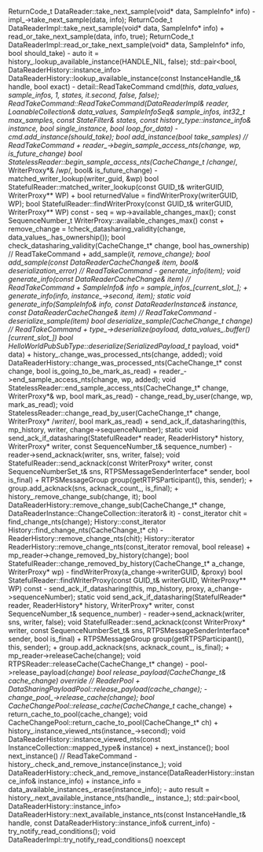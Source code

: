 ReturnCode_t DataReader::take_next_sample(void* data, SampleInfo* info)
    - impl_->take_next_sample(data, info);
      ReturnCode_t DataReaderImpl::take_next_sample(void* data, SampleInfo* info)
        + read_or_take_next_sample(data, info, true);
          ReturnCode_t DataReaderImpl::read_or_take_next_sample(void* data, SampleInfo* info, bool should_take)
            - auto it = history_.lookup_available_instance(HANDLE_NIL, false);
              std::pair<bool, DataReaderHistory::instance_info> DataReaderHistory::lookup_available_instance(const InstanceHandle_t& handle, bool exact)
            - detail::ReadTakeCommand cmd(*this, data_values, sample_infos, 1, states, it.second, false, false);
              ReadTakeCommand::ReadTakeCommand(DataReaderImpl& reader, LoanableCollection& data_values, SampleInfoSeq& sample_infos, int32_t max_samples, const StateFilter& states, const history_type::instance_info& instance, bool single_instance, bool loop_for_data)
            - cmd.add_instance(should_take);
              bool add_instance(bool take_samples)  // ReadTakeCommand
                + reader_->begin_sample_access_nts(change, wp, is_future_change)
                  bool StatelessReader::begin_sample_access_nts(CacheChange_t* /*change*/, WriterProxy*& /*wp*/, bool& is_future_change)
                    - matched_writer_lookup(writer_guid, &wp)
                      bool StatefulReader::matched_writer_lookup(const GUID_t& writerGUID, WriterProxy** WP)
                        + bool returnedValue = findWriterProxy(writerGUID, WP);
                          bool StatefulReader::findWriterProxy(const GUID_t& writerGUID, WriterProxy** WP) const
                    - seq = wp->available_changes_max();
                      const SequenceNumber_t WriterProxy::available_changes_max() const
                + remove_change = !check_datasharing_validity(change, data_values_.has_ownership());
                  bool check_datasharing_validity(CacheChange_t* change, bool has_ownership)    // ReadTakeCommand
                + add_sample(*it, remove_change);
                  bool add_sample(const DataReaderCacheChange& item, bool& deserialization_error)   // ReadTakeCommand
                    - generate_info(item);
                      void generate_info(const DataReaderCacheChange& item) // ReadTakeCommand
                        + SampleInfo& info = sample_infos_[current_slot_];
                        + generate_info(info, *instance_->second, item);
                          static void generate_info(SampleInfo& info, const DataReaderInstance& instance, const DataReaderCacheChange& item)    // ReadTakeCommand
                    - deserialize_sample(item)
                      bool deserialize_sample(CacheChange_t* change)    // ReadTakeCommand
                        + type_->deserialize(payload, data_values_.buffer()[current_slot_])
                          bool HelloWorldPubSubType::deserialize(SerializedPayload_t* payload, void* data)
                + history_.change_was_processed_nts(change, added);
                  void DataReaderHistory::change_was_processed_nts(CacheChange_t* const change, bool is_going_to_be_mark_as_read)
                + reader_->end_sample_access_nts(change, wp, added);
                  void StatelessReader::end_sample_access_nts(CacheChange_t* change, WriterProxy*& wp, bool mark_as_read)
                    - change_read_by_user(change, wp, mark_as_read);
                      void StatelessReader::change_read_by_user(CacheChange_t* change, WriterProxy* /*writer*/, bool mark_as_read)
                        + send_ack_if_datasharing(this, mp_history, writer, change->sequenceNumber);
                          static void send_ack_if_datasharing(StatefulReader* reader, ReaderHistory* history, WriterProxy* writer, const SequenceNumber_t& sequence_number)
                            - reader->send_acknack(writer, sns, writer, false);
                              void StatefulReader::send_acknack(const WriterProxy* writer, const SequenceNumberSet_t& sns, RTPSMessageSenderInterface* sender, bool is_final)
                                + RTPSMessageGroup group(getRTPSParticipant(), this, sender);
                                + group.add_acknack(sns, acknack_count_, is_final);
                + history_.remove_change_sub(change, it);
                  bool DataReaderHistory::remove_change_sub(CacheChange_t* change, DataReaderInstance::ChangeCollection::iterator& it)
                    - const_iterator chit = find_change_nts(change);
                      History::const_iterator History::find_change_nts(CacheChange_t* ch)
                    - ReaderHistory::remove_change_nts(chit);
                      History::iterator ReaderHistory::remove_change_nts(const_iterator removal, bool release)
                        + mp_reader->change_removed_by_history(change);
                          bool StatefulReader::change_removed_by_history(CacheChange_t* a_change, WriterProxy* wp)
                            - findWriterProxy(a_change->writerGUID, &proxy)
                              bool StatefulReader::findWriterProxy(const GUID_t& writerGUID, WriterProxy** WP) const
                            - send_ack_if_datasharing(this, mp_history, proxy, a_change->sequenceNumber);
                              static void send_ack_if_datasharing(StatefulReader* reader, ReaderHistory* history, WriterProxy* writer, const SequenceNumber_t& sequence_number)
                            - reader->send_acknack(writer, sns, writer, false);
                              void StatefulReader::send_acknack(const WriterProxy* writer, const SequenceNumberSet_t& sns, RTPSMessageSenderInterface* sender, bool is_final)
                                + RTPSMessageGroup group(getRTPSParticipant(), this, sender);
                                + group.add_acknack(sns, acknack_count_, is_final);
                        + mp_reader->releaseCache(change);
                          void RTPSReader::releaseCache(CacheChange_t* change)
                            - pool->release_payload(*change)
                              bool release_payload(CacheChange_t& cache_change) override    // ReaderPool
                                + DataSharingPayloadPool::release_payload(cache_change);
                            - change_pool_->release_cache(change);
                              bool CacheChangePool::release_cache(CacheChange_t* cache_change)
                                + return_cache_to_pool(cache_change);
                                  void CacheChangePool::return_cache_to_pool(CacheChange_t* ch)
                + history_.instance_viewed_nts(instance_->second);
                  void DataReaderHistory::instance_viewed_nts(const InstanceCollection::mapped_type& instance)
                + next_instance();
                  bool next_instance()  // ReadTakeCommand
                    - history_.check_and_remove_instance(instance_);
                      void DataReaderHistory::check_and_remove_instance(DataReaderHistory::instance_info& instance_info)
                      + instance_info = data_available_instances_.erase(instance_info);
                    - auto result = history_.next_available_instance_nts(handle_, instance_);
                      std::pair<bool, DataReaderHistory::instance_info> DataReaderHistory::next_available_instance_nts(const InstanceHandle_t& handle, const DataReaderHistory::instance_info& current_info)
            - try_notify_read_conditions();
              void DataReaderImpl::try_notify_read_conditions() noexcept

